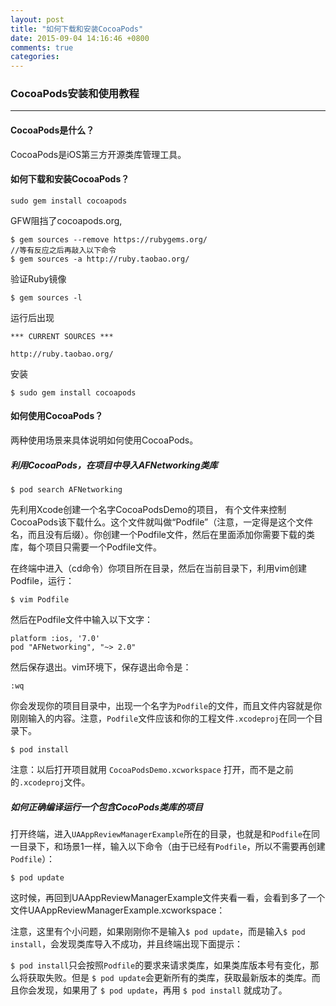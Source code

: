 ```yaml
---
layout: post
title: "如何下载和安装CocoaPods"
date: 2015-09-04 14:16:46 +0800
comments: true
categories: 
---
```

### CocoaPods安装和使用教程
------

#### CocoaPods是什么？


CocoaPods是iOS第三方开源类库管理工具。

<!--more-->

#### 如何下载和安装CocoaPods？

	sudo gem install cocoapods

GFW阻挡了cocoapods.org,

```
$ gem sources --remove https://rubygems.org/
//等有反应之后再敲入以下命令
$ gem sources -a http://ruby.taobao.org/
```
验证Ruby镜像

	$ gem sources -l
	
运行后出现

```
*** CURRENT SOURCES ***

http://ruby.taobao.org/	
```

安装
	
	$ sudo gem install cocoapods

#### 如何使用CocoaPods？
两种使用场景来具体说明如何使用CocoaPods。
##### 利用CocoaPods，在项目中导入AFNetworking类库

	$ pod search AFNetworking

先利用Xcode创建一个名字CocoaPodsDemo的项目，
有个文件来控制CocoaPods该下载什么。这个文件就叫做“Podfile”（注意，一定得是这个文件名，而且没有后缀）。你创建一个Podfile文件，然后在里面添加你需要下载的类库，每个项目只需要一个Podfile文件。

在终端中进入（cd命令）你项目所在目录，然后在当前目录下，利用vim创建Podfile，运行：

	$ vim Podfile

然后在Podfile文件中输入以下文字：

```
platform :ios, '7.0'
pod "AFNetworking", "~> 2.0"
```

然后保存退出。vim环境下，保存退出命令是：

	:wq

你会发现你的项目目录中，出现一个名字为`Podfile`的文件，而且文件内容就是你刚刚输入的内容。注意，`Podfile`文件应该和你的工程文件`.xcodeproj`在同一个目录下。

	$ pod install 

注意：以后打开项目就用 `CocoaPodsDemo.xcworkspace` 打开，而不是之前的`.xcodeproj`文件。

##### 如何正确编译运行一个包含CocoPods类库的项目

打开终端，进入`UAAppReviewManagerExample`所在的目录，也就是和`Podfile`在同一目录下，和场景1一样，输入以下命令（由于已经有`Podfile`，所以不需要再创建`Podfile`）：

	$ pod update

这时候，再回到UAAppReviewManagerExample文件夹看一看，会看到多了一个文件UAAppReviewManagerExample.xcworkspace：

注意，这里有个小问题，如果刚刚你不是输入`$ pod update`，而是输入`$ pod install`，会发现类库导入不成功，并且终端出现下面提示：

`$ pod install`只会按照`Podfile`的要求来请求类库，如果类库版本号有变化，那么将获取失败。但是 `$ pod update`会更新所有的类库，获取最新版本的类库。而且你会发现，如果用了 `$ pod update`，再用 `$ pod install` 就成功了。
